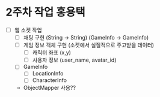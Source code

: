2주차 작업 홍용택
===

- [ ] 웹 소켓 작업
    - [ ] 채팅 구현 (String -> String) (GameInfo<List> -> GameInfo<List>)
    - [ ] 게임 정보 객체 구현 (소켓에서 실질적으로 주고받을 데이터)
        - [ ] 캐릭터 좌표 (x,y)
        - [ ] 사용자 정보 (user_name, avatar_id)
    - [ ] GameInfo
        - [ ] LocationInfo
        - [ ] CharacterInfo
    - ObjectMapper 사용??